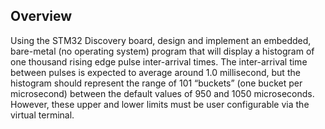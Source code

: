 ## Overview

Using the STM32 Discovery board, design and implement an embedded, bare-metal (no operating
system) program that will display a histogram of one thousand rising edge pulse inter-arrival times.
The inter-arrival time between pulses is expected to average around 1.0 millisecond, but the histogram
should represent the range of 101 “buckets” (one bucket per microsecond) between the default
values of 950 and 1050 microseconds. However, these upper and lower limits must be user
configurable via the virtual terminal.
